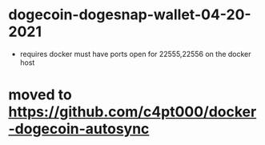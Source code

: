 # dogecoin-dogesnap-wallet-04-20-2021

* requires docker 
must have ports open for 22555,22556 on the docker host

# moved to https://github.com/c4pt000/docker-dogecoin-autosync
